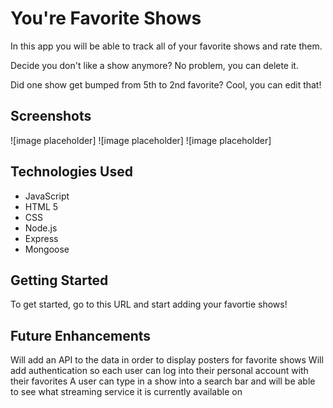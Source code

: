 # You're Favorite Shows #

In this app you will be able to track all of your favorite shows and rate them.

Decide you don't like a show anymore? No problem, you can delete it.

Did one show get bumped from 5th to 2nd favorite? Cool, you can edit that! 

## Screenshots ##

![image placeholder]
![image placeholder]
![image placeholder]

## Technologies Used ##

- JavaScript
- HTML 5
- CSS 
- Node.js
- Express
- Mongoose

## Getting Started ##

To get started, go to this URL and start adding your favortie shows! 

## Future Enhancements ##

Will add an API to the data in order to display posters for favorite shows
Will add authentication so each user can log into their personal account with their favorites
A user can type in a show into a search bar and will be able to see what streaming service it is currently available on
